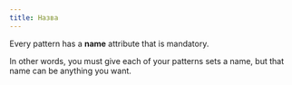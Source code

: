```yaml
---
title: Назва
---
```


Every pattern has a **name** attribute that is mandatory.

In other words, you must give each of your patterns sets a name, but that name can be anything you want.

